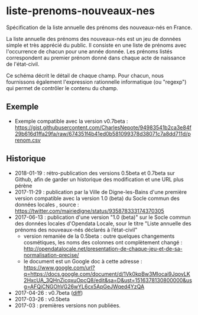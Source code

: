# liste-prenoms-nouveaux-nes
Spécification de la liste annuelle des prénoms des nouveaux-nés en France.

La liste annuelle des prénoms des nouveaux-nés est un jeu de données simple et très apprécié du public. Il consiste en une liste de prénoms avec l'occurrence de chacun pour une année donnée. Les prénoms listés correspondent au premier prénom donné dans chaque acte de naissance de l'état-civil.

Ce schéma décrit le détail de chaque champ. Pour chacun, nous fournissons également l'expression rationnelle informatique (ou "regexp") qui permet de contrôler le contenu du champ.

## Exemple
* Exemple compatible avec la version v0.7beta : https://gist.githubusercontent.com/CharlesNepote/94983541b2ca3e84f29b616d1ffa29fa/raw/674351f4b41ed0b581099378d38071c7a8dd711d/prenom.csv

## Historique
* 2018-01-19 : rétro-publication des versions 0.5beta et 0.7beta sur Github, afin de garder un historique des modification et une URL plus pérène
* 2017-11-29 : publication par la Ville de Digne-les-Bains d'une première version compatible avec la version 1.0 (beta) du Socle commun des données locales , source : https://twitter.com/mairiedigne/status/935878333174370305
* 2017-06-13 : publication d'une version "1.0 (beta)" sur le Socle commun des données locales d'Opendata Locale, sour le titre "Liste annuelle des prénoms des nouveaux-nés déclarés à l’état-civil"
  * version remaniée de la 0.5beta : outre quelques changements cosmétiques, les noms des colonnes ont complètement changé : http://opendatalocale.net/presentation-de-chaque-jeu-et-de-sa-normalisation-precise/
  * le document est un Google doc à cette adresse : https://www.google.com/url?q=https://docs.google.com/document/d/1Vk0kpBw3MIocai9JqovLK2HxcUA_3QHnZicqxuOpcQ8/edit&sa=D&ust=1516378130800000&usg=AFQjCNGOhVG26wYL6cx5ApGeJWqed4YzQA
* 2017-04-26 : v0.7beta ([diff](https://github.com/CharlesNepote/liste-prenoms-nouveaux-nes/commit/9a9a4963513e888bc7e7b86e54f4f3c830fda025#diff-ef3b39c9e34d1e422e98be05e0d9f2a3))
* 2017-03-26 : v0.5beta
* 2017-03 : premières versions non publiées.
